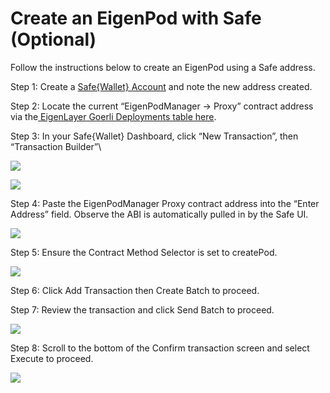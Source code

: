 # Create an EigenPod with Safe (Optional)

Follow the instructions below to create an EigenPod using a Safe address.

Step 1: Create a [Safe{Wallet} Account](https://app.safe.global/) and note the new address created.

Step 2: Locate the current “EigenPodManager -> Proxy” contract address via the[ EigenLayer Goerli Deployments table here](https://github.com/Layr-Labs/eigenlayer-contracts/blob/master/README.md#m1-current-goerli-testnet-deployment).

Step 3: In your Safe{Wallet} Dashboard, click “New Transaction”, then “Transaction Builder”\

![](https://lh7-us.googleusercontent.com/VhvtrzfZkAPIVjAVGaGiQLuHcoX94IeuJIZKymOP8rl5SU6YPkLMRDfyoEKT22MJUwCZp3bj4g7RnkFZPrvNDq1FBRWt6wp6fd_W_qxmdDczCr63Md7v_dFGjMRlA_cPbxAF2vs4pwRk8Y3aIGI5ghY)

![](https://lh7-us.googleusercontent.com/fWBK0B7_n1MwCLVB7fMI5c75lRaFjLL_UGjSu3ZPxxxefoXl3qfln0UBislng7WoLq2ZXaxIepJJnzDbjWFBa3wv9XZZ-OcR3y10OvDaHzHOIPTH_-BVT3cVZXyOkGybaNCoBuW430fvzkqz5-QhdOE)

Step 4: Paste the EigenPodManager Proxy contract address into the “Enter Address” field. Observe the ABI is automatically pulled in by the Safe UI.

![](https://lh7-us.googleusercontent.com/6Amzdvc2bS1qnBHMezLS6iA7w3XNdyW6rKacGeVoY4TiIkvuoRfYp2tJ_xBHoQOYEKSMwcz_IDpbTgXrKV2kedxX30BOVoq3yFiAItv2O03T94CCrDuNGgidDhsKIxO5cv1_G_apMsHDnwzAD8zh3hE)

Step 5: Ensure the Contract Method Selector is set to createPod.

![](https://lh7-us.googleusercontent.com/L-fGo8SfLFRL9eGuclFYLGu6Hcv-J1Hj_taTc-ba7ttThA6c_yiztPylvKgfABkM0v4henpfG4sIrVTWxPdAO_4dfHIk69xRxa9edZaRDjhugWR4O6uf3wwG0-PwBg_BzsSb157d4r4Z123e0mdxQZk)

Step 6: Click Add Transaction then Create Batch to proceed.

Step 7: Review the transaction and click Send Batch to proceed.

![](https://lh7-us.googleusercontent.com/A4J5a_mzQcqJiz7xeM2jRzsQv5slK98MANGAdtRS3B5rvOP5v6yyrmYubxbLzR_3uhgIxOmWfQIpDbQmNX2hhhX7-h4eB1dNmFCjKnGoBh6Toikh0G5hshCsyTmbeyEOs0RAdX_YLmyOqa-eg4DN2Ms)

Step 8: Scroll to the bottom of the Confirm transaction screen and select Execute to proceed.

![](https://lh7-us.googleusercontent.com/UPnY4qM7MtBkzrwI0FZLTo5iAEVkEWUNS-pRCIg0LhL1djbF2NwPjAT4M_PDvgwIMGHOGvk0NwfjCYJUzHzKtY02Y9FZh_FXKpi_lULiNmYYdIUBJFj8MvMI3kT4lMumM470JiKMW_nt-dqPRMaggp8)

